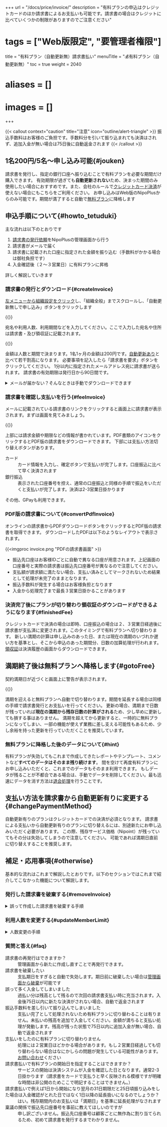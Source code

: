+++
url = "/docs/price/invoice/"
description = "有料プランの申込はクレジットカードのほか請求書によるお支払いも可能です。請求書の場合はクレジットに比べていくつかの制限がありますのでご注意ください"
# tags = ["Web版限定", "要管理者権限"]
title = "有料プラン（自動更新無）請求書払い"
menuTitle = "💰有料プラン（自動更新無）"
toc = true
weight = 2040
# aliases = []
# images = []
+++

{{< callout context="caution" title="注意" icon="outline/alert-triangle" >}}
振込手数料はお客様のご負担です。手数料分を引いて振り込まれても決済はされず、追加入金が無い場合は75日後に自動返金されます
{{< /callout >}}


## 1名200円/5名〜申し込み可能{#jouken}

請求書を発行し、指定の銀行口座へ振り込むことで有料プランを必要な期間だけ購入できます。
有効期限が過ぎても**自動更新されない**ため、決まった期間のみ使用したい場合におすすめです。また、会社のルールで[クレジットカード決済](/docs/price/fee/)が使えない場合にもこちらをご利用ください。
お申し込みはWeb版のNipoPlusからのみ可能です。期間が満了すると自動で[無料プラン](/docs/price/free/)に降格します

## 申込手順について{#howto_tetuduki}

主な流れは以下のとおりです

1. [請求書の発行依頼](#createInvoice)をNipoPlusの管理画面から行う
1. 請求書がメールで届く
1. 請求書に記載された口座に指定された金額を振り込む（手数料がかかる場合は御社負担です）
1. 入金確認後（２〜３営業日）に有料プランに昇格

詳しく解説していきます

### 請求書の発行とダウンロード{#createInvoice}

[左メニューから組織設定をクリック](/docs/manual/initial-setting/staff/rank/#rootSettingBtn)し、「組織全般」までスクロールし、「自動更新無しで申し込み」ボタンをクリックします

{{<icatch filename="invoice1" msg="請求書を発行して決済をするには「自動更新無しで申込」を選びます" alice="guide">}}

宛名や利用人数、利用期間などを入力してください。ここで入力した宛名や住所は請求書・及び領収証に記載されます。

{{<icatch filename="invoice2" msg="申し込み人数や期間を入力し、最後に「請求書を発行」ボタンをクリックします">}}

金額は人数と期間で決まります。1名1ヶ月の金額は200円です。[自動更新あり](/docs/price/free/)と比べて若干割高になります。
必要事項を記入したら「請求書を要求」ボタンをクリックしてください。
1分以内に指定されたメールアドレス宛に請求書が送られます。
請求書の有効期限は発行日から90日間です。


<details>
  <summary>メールが届かない？そんなときは手動でダウンロードできます</summary>


もしメールが届かない場合は管理画面上から同じ請求書をダウンロードできます。

{{<icatch filename="invoice-dl" msg="メールが届かない時はここから手動で請求書をダウンロードしよう" alice="ok">}}

メールが届かない可能性として代表的なケースは以下のとおりです

- 迷惑メールフォルダに割り振られている
- 入力されたメールアドレスに誤りがある

メールの再送付はできませんのでご了承ください。

</details>

### 請求書を確認し支払いを行う{#feeInvoice}

メールに記載されている請求書のリンクをクリックすると画面上に請求書が表示されます。まずは画面を見てみましょう。


{{<icatch filename="invoice-online" msg="オンライン請求書です。PDF版の請求書もダウンロードできます。支払いは振込かクレカが使えます">}}

上部には請求金額や期限などの情報が書かれています。PDF書類のアイコンをクリックするとPDF版の請求書をダウンロードできます。
下部には支払い方法切り替えボタンがあります。

<dl class="basic">
<dt>カード</dt>
<dd>カード情報を入力し、確定ボタンで支払いが完了します。口座振込に比べて早く決済されます</dd>
<dt>銀行振込</dt>
<dd>表示された口座番号を控え、通常の口座振込と同様の手順で振込をいただくと支払いが完了します。決済は2-3営業日掛かります</dd>
</dl>

その他、GPayも利用できます。

### PDF版の請求書について{#convertPdfInvoice}

オンラインの請求書からPDFダウンロードボタンをクリックするとPDF版の請求書を取得できます。
ダウンロードしたPDFは以下のようなレイアウトで表示されます。

{{<imgproc invoice.png "PDFの請求書画面" >}}

- 振込先口座はお客様IDごとに自動で異なる口座が用意されます。上記画面の口座番号と実際の請求書は振込先口座番号が異なるので注意してください。
- 支払額が請求額に満たない場合、支払い済みとしてマークされないため結果として処理が未完了のままとなります。
- 振込手数料が発生する場合はお客様負担となります
- 入金から処理完了まで最長３営業日掛かることがあります

### 決済完了後にプランが切り替わり領収証のダウンロードができるようになります{#finishedFee}

クレジットカードで決済の場合は即時、口座振込の場合は２、３営業日経過後に請求書が支払済に変更されます。このタイミングで有料プランへ切り替わります。
新しい満期の計算は申し込みのあった日、または現在の満期のいづれか遅い方を基準とし、そこから申込のあった期間分、日数の加算処理が行われます。
[領収証](/docs/price/receipt/)は決済履歴の画面からダウンロードできます。




## 満期終了後は無料プランへ降格します{#gotoFree}

契約満期日が近づくと画面上に警告が表示されます。

{{<icatch filename="remaining" msg="契約満了が近づくと(残り15日)警告が画面に表示されます" alice="here">}}

満期を迎えると無料プランへ自動で切り替わります。期間を延長する場合は同様の手順で請求書発行とお支払いを行ってください。
更新の場合、満期まで日数が残っていれば**現在の満期から残存日数の計算がされる**ため、少し早めに更新しても損する事はありません。
満期を超えてから更新すると、一時的に無料プランになってしまい、一部の機能が使えず業務に差し支える可能性もあるため、少し余裕を持った更新を行っていただくことを推奨しています。



### 無料プランに降格した後のデータについて{#hint}

有料プランが失効してもこれまで作成してきたレポートやテンプレート、コメントなど**すべてのデータはそのまま残り続けます**。
間を空けて再度有料プランにお申し込みいただくと、これまでのデータもそのまま利用できます。
もしデータが残ることが不都合である場合は、手動でデータを削除してください。最も迅速にデータを消す方法は[退会処理](/docs/manual/utils/org/)を行うことです。




## 支払い方法を請求書から自動更新有りに変更する{#changePaymentMethod}

自動更新有りのプランはクレジットカードでの決済が必須となります。
請求書による支払いから自動更新有りのプランに切り替えるには、別途新たにお申し込みいただく必要があります。
この際、残存サービス価格（Nipoint）が残っていてもその分は失効してしまうので注意してください。
可能であれば満期日直前に切り替えすることを推奨します。


## 補足・応用事項{#otherwise}

基本的な流れはこれまで解説したとおりです。以下のセクションではこれまで紹介してこなかった機能について解説します。

### 発行した請求書を破棄する{#removeInvoice}

<details>
  <summary>誤って作成した請求書を破棄する手順</summary>


誤って請求書を発行してしまった場合、支払い前であれば請求書をキャンセルすることができます。
未払いの請求書が複数枚あると、代金支払い時に意図しない請求書が決済されてしまう場合もあるので、誤った請求書は早めに削除しておくことをおすすめします。

{{<icatch filename="invoice-cancel" msg="請求書のキャンセルは手動で行う必要があります" alice="book">}}

</details>

### 利用人数を変更する{#updateMemberLimit}

<details>
  <summary>人数変更の手順</summary>


自動更新有りの場合は翌月の支払い時に自動で過不足を調整するので話はシンプルです。
自動更新無しの場合は次回の支払いが無いため、現在の残存サービス価格（Nipoint）を算出し、人数を期間を再計算することで処理します。

至ってシンプルに言ってしまえば、
「人数を増やすと利用期間が短くなり、人数を減らすと利用期間が長くなります」
この処理は悪用防止の観点から１ヶ月に変更できる回数に制限があります。

1. 「組織全般」の中にある「人数変更」をクリックします
1. 変更後の人数を入力します（人数に応じて残存期間が変化します）
1. 「確定」ボタンをクリックします

{{<icatch filename="change-member-limit" msg="契約期間中の人数変更に伴う過不足は残存期間で調整されます" alice="here">}}

計算式は次のとおりです。

残存日数×現在の契約人数 ＝ 現在の残存サービス価格（Nipoint）

仮に残り期間が30日、契約人数が10名の場合、30(日) × 10(人) = 300 Nipoint となります。

ここから人数を増加すると次のように変化していきます。

- 11 (人) × 27(日) = 297 Nipoint
- 12 (人) × 25(日) = 300 Nipoint
- 13 (人) × 23(日) = 299 Nipoint

逆に減少させると次のように変わっていきます

- 9 (人) × 33(日) = 297 Nipoint
- 8 (人) × 37(日) = 296 Nipoint
- 7 (人) × 42(日) = 294 Nipoint

おおよそ下のNipointと同じになるように期間が変化していきます。端数はカットされるため若干目減りするケースもあります。ご了承ください。

</details>

### 質問と答え{#faq}

<dl class="faq">
  <dt>請求書の再発行はできますか？</dt>
  <dd>管理画面から新たに作成し直すことで再発行できます。</dd>
  <dt>請求書を破棄したい</dt>
  <dd>支払期日をすぎると自動で失効します。期日前に破棄したい場合は<a  href="#removeInvoice">管理画面から破棄</a>が可能です</dd>
  <dt>誤って多く入金してしまいました</dt>
  <dd>過払い分は残高として残るので次回の請求書支払い時に充当されます。入金後75日以内に新たな決済がされない場合、自動で返金されます</dd>
  <dt>振込手数料を差し引いて振り込んでしまいました</dt>
  <dd>支払い完了として処理されないため有料プランに切り替わることは有りません。未払いの残高を追加で入金してください。金額が満ちると支払い処理が発動します。残高が残った状態で75日以内に追加入金が無い場合、自動で返金されます</dd>
  <dt>支払いをしたのに有料プランに切り替わりません</dt>
  <dd>処理には２営業日ほどかかる場合があります。もし２営業日経過しても切り替わらない場合はなにかしらの問題が発生している可能性があります。<a href="/others/inquery/">お問い合わせ</a>ください</dd>
  <dt>請求書払いで有料プランの開始日を指定することはできますか？</dt>
  <dd>サービスの開始は決済システムが入金を確認した日となります。通常2-3日掛かります（請求書をカードで支払うと早く反映される模様ですが明確な時間は非公開のためここで明記することはできません。）</dd>
  <dt>請求書払いで例えば1日から開始になり翌月の31日期限だと25日頃振り込みをした場合は入金確認がとれた日ではなく1日以降の延長扱いになるのでしょうか？</dt>
  <dd>はい。残存期間内のお支払いは「満期日」を基準に延長処理がなされます</dd>
  <dt>稟議の関係で振込先口座番号を事前に教えてほしいのですが</dt>
  <dd>申し訳ございません。振込先口座番号は顧客ごとに無作為に割り当てられるため、初めて請求書を発行するまでわかりません。</dd>
</dl>



